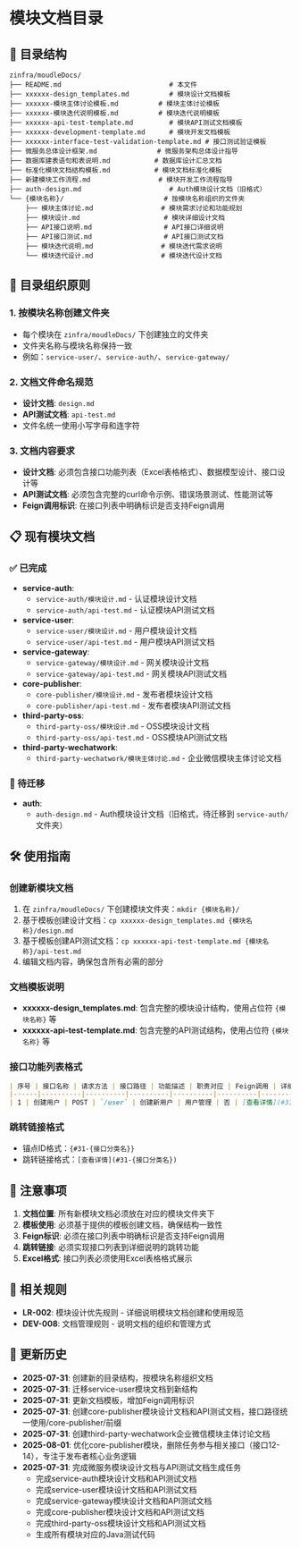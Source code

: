 # 模块文档目录

## 📁 目录结构

```
zinfra/moudleDocs/
├── README.md                           # 本文件
├── xxxxxx-design_templates.md          # 模块设计文档模板
├── xxxxxx-模块主体讨论模板.md          # 模块主体讨论模板
├── xxxxxx-模块迭代说明模板.md          # 模块迭代说明模板
├── xxxxxx-api-test-template.md         # 模块API测试文档模板
├── xxxxxx-development-template.md      # 模块开发文档模板
├── xxxxxx-interface-test-validation-template.md # 接口测试验证模板
├── 微服务总体设计框架.md               # 微服务架构总体设计指导
├── 数据库建表语句和表说明.md           # 数据库设计汇总文档
├── 标准化模块文档结构模板.md           # 模块文档标准化模板
├── 新建模块工作流程.md                 # 模块开发工作流程指导
├── auth-design.md                      # Auth模块设计文档（旧格式）
└── {模块名称}/                         # 按模块名称组织的文件夹
    ├── 模块主体讨论.md                 # 模块需求讨论和功能规划
    ├── 模块设计.md                     # 模块详细设计文档
    ├── API接口说明.md                  # API接口详细说明
    ├── API接口测试.md                  # API接口测试文档
    ├── 模块迭代说明.md                 # 模块迭代需求说明
    └── 模块迭代设计.md                 # 模块迭代设计文档
```

## 🎯 目录组织原则

### 1. 按模块名称创建文件夹
- 每个模块在 `zinfra/moudleDocs/` 下创建独立的文件夹
- 文件夹名称与模块名称保持一致
- 例如：`service-user/`、`service-auth/`、`service-gateway/`

### 2. 文档文件命名规范
- **设计文档**: `design.md`
- **API测试文档**: `api-test.md`
- 文件名统一使用小写字母和连字符

### 3. 文档内容要求
- **设计文档**: 必须包含接口功能列表（Excel表格格式）、数据模型设计、接口设计等
- **API测试文档**: 必须包含完整的curl命令示例、错误场景测试、性能测试等
- **Feign调用标识**: 在接口列表中明确标识是否支持Feign调用

## 📋 现有模块文档

### ✅ 已完成
- **service-auth**: 
  - `service-auth/模块设计.md` - 认证模块设计文档
  - `service-auth/api-test.md` - 认证模块API测试文档
- **service-user**: 
  - `service-user/模块设计.md` - 用户模块设计文档
  - `service-user/api-test.md` - 用户模块API测试文档
- **service-gateway**: 
  - `service-gateway/模块设计.md` - 网关模块设计文档
  - `service-gateway/api-test.md` - 网关模块API测试文档
- **core-publisher**: 
  - `core-publisher/模块设计.md` - 发布者模块设计文档
  - `core-publisher/api-test.md` - 发布者模块API测试文档
- **third-party-oss**: 
  - `third-party-oss/模块设计.md` - OSS模块设计文档
  - `third-party-oss/api-test.md` - OSS模块API测试文档
- **third-party-wechatwork**: 
  - `third-party-wechatwork/模块主体讨论.md` - 企业微信模块主体讨论文档

### 🔄 待迁移
- **auth**: 
  - `auth-design.md` - Auth模块设计文档（旧格式，待迁移到 `service-auth/` 文件夹）

## 🛠️ 使用指南

### 创建新模块文档
1. 在 `zinfra/moudleDocs/` 下创建模块文件夹：`mkdir {模块名称}/`
2. 基于模板创建设计文档：`cp xxxxxx-design_templates.md {模块名称}/design.md`
3. 基于模板创建API测试文档：`cp xxxxxx-api-test-template.md {模块名称}/api-test.md`
4. 编辑文档内容，确保包含所有必需的部分

### 文档模板说明
- **xxxxxx-design_templates.md**: 包含完整的模块设计结构，使用占位符 `{模块名称}` 等
- **xxxxxx-api-test-template.md**: 包含完整的API测试结构，使用占位符 `{模块名称}` 等

### 接口功能列表格式
```markdown
| 序号 | 接口名称 | 请求方法 | 接口路径 | 功能描述 | 职责对应 | Feign调用 | 详细说明 |
|------|----------|----------|----------|----------|----------|-----------|----------|
| 1 | 创建用户 | POST | `/user` | 创建新用户 | 用户管理 | 否 | [查看详情](#31-用户基础信息管理接口) |
```

### 跳转链接格式
- 锚点ID格式：`{#31-{接口分类名}}`
- 跳转链接格式：`[查看详情](#31-{接口分类名})`

## 📝 注意事项

1. **文档位置**: 所有新模块文档必须放在对应的模块文件夹下
2. **模板使用**: 必须基于提供的模板创建文档，确保结构一致性
3. **Feign标识**: 必须在接口列表中明确标识是否支持Feign调用
4. **跳转链接**: 必须实现接口列表到详细说明的跳转功能
5. **Excel格式**: 接口列表必须使用Excel表格格式展示

## 🔗 相关规则

- **LR-002**: 模块设计优先规则 - 详细说明模块文档创建和使用规范
- **DEV-008**: 文档管理规则 - 说明文档的组织和管理方式

## 📅 更新历史

- **2025-07-31**: 创建新的目录结构，按模块名称组织文档
- **2025-07-31**: 迁移service-user模块文档到新结构
- **2025-07-31**: 更新文档模板，增加Feign调用标识
- **2025-07-31**: 创建core-publisher模块设计文档和API测试文档，接口路径统一使用/core-publisher/前缀
- **2025-07-31**: 创建third-party-wechatwork企业微信模块主体讨论文档
- **2025-08-01**: 优化core-publisher模块，删除任务参与相关接口（接口12-14），专注于发布者核心业务逻辑
- **2025-07-31**: 完成微服务模块设计文档与API测试文档生成任务
  - 完成service-auth模块设计文档和API测试文档
  - 完成service-user模块设计文档和API测试文档
  - 完成service-gateway模块设计文档和API测试文档
  - 完成core-publisher模块设计文档和API测试文档
  - 完成third-party-oss模块设计文档和API测试文档
  - 生成所有模块对应的Java测试代码 